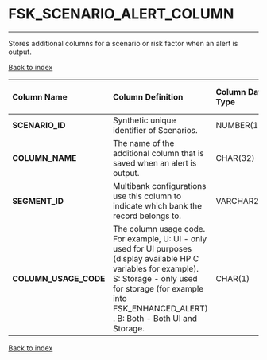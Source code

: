 # FSK_SCENARIO_ALERT_COLUMN

---

Stores additional columns for a scenario or risk factor when an alert is output.

[Back to index](./index.md)

| Column Name           | Column Definition                                                                                                                                                                                                                  | Column Data Type   | Column Null Option   | PK   | FK   |
|:----------------------|:-----------------------------------------------------------------------------------------------------------------------------------------------------------------------------------------------------------------------------------|:-------------------|:---------------------|:-----|:-----|
| **SCENARIO_ID**       | Synthetic unique identifier of Scenarios.                                                                                                                                                                                          | NUMBER(12)         | Not Null             | No   | Yes  |
| **COLUMN_NAME**       | The name of the additional column that is saved when an alert is output.                                                                                                                                                           | CHAR(32)           | Not Null             | Yes  | No   |
| **SEGMENT_ID**        | Multibank configurations use this column to indicate which bank the record belongs to.                                                                                                                                             | VARCHAR2(128)      | Not Null             | No   | Yes  |
| **COLUMN_USAGE_CODE** | The column usage code. For example, U:  UI - only used for UI purposes (display available HP C variables for example). S:  Storage - only used for storage (for example into FSK_ENHANCED_ALERT) . B:  Both - Both UI and Storage. | CHAR(1)            | Not Null             | No   | No   |

[Back to index](./index.md)